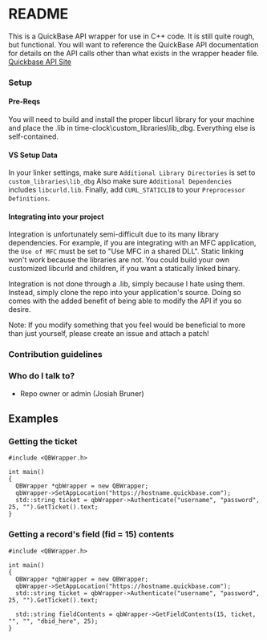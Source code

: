 # README #

This is a QuickBase API wrapper for use in C++ code. It is still quite rough, but functional. You will want to reference the QuickBase API documentation for details on the API calls other than what exists in the wrapper header file. [Quickbase API Site](http://www.quickbase.com/api-guide/index.html)

### Setup ###

#### Pre-Reqs ####

You will need to build and install the proper libcurl library for your machine and place the .lib in time-clock\custom_libraries\lib_dbg. Everything else is self-contained.

#### VS Setup Data ####
In your linker settings, make sure `Additional Library Directories` is set to `custom_libraries\lib_dbg`
Also make sure `Additional Dependencies` includes `libcurld.lib`.
Finally, add `CURL_STATICLIB` to your `Preprocessor Definitions`.

#### Integrating into your project ####
Integration is unfortunately semi-difficult due to its many library dependencies. For example, if you are integrating with an MFC application, the `Use of MFC` must be set to "Use MFC in a shared DLL". Static linking won't work because the libraries are not. You could build your own customized libcurld and children, if you want a statically linked binary.

Integration is not done through a .lib, simply because I hate using them. Instead, simply clone the repo into your application's source. Doing so comes with the added benefit of being able to modify the API if you so desire.

Note: If you modify something that you feel would be beneficial to more than just yourself, please create an issue and attach a patch!

### Contribution guidelines ###


### Who do I talk to? ###

* Repo owner or admin (Josiah Bruner)

## Examples ##

### Getting the ticket ###

    #include <QBWrapper.h>
    
    int main()
    {
      QBWrapper *qbWrapper = new QBWrapper;
      qbWrapper->SetAppLocation("https://hostname.quickbase.com");
      std::string ticket = qbWrapper->Authenticate("username", "password", 25, "").GetTicket().text;
    }
    
### Getting a record's field (fid = 15) contents ###

    #include <QBWrapper.h>
    
    int main()
    {
      QBWrapper *qbWrapper = new QBWrapper;
      qbWrapper->SetAppLocation("https://hostname.quickbase.com");
      std::string ticket = qbWrapper->Authenticate("username", "password", 25, "").GetTicket().text;
      
      std::string fieldContents = qbWrapper->GetFieldContents(15, ticket, "", "", "dbid_here", 25);
    }
